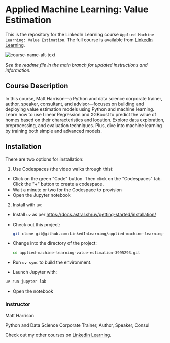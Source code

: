 # Applied Machine Learning: Value Estimation
This is the repository for the LinkedIn Learning course `Applied Machine Learning: Value Estimation`. The full course is available from [LinkedIn Learning][lil-course-url].

![course-name-alt-text][lil-thumbnail-url] 

_See the readme file in the main branch for updated instructions and information._

## Course Description

In this course, Matt Harrison—a Python and data science corporate trainer, author, speaker, consultant, and advisor—focuses on building and deploying value estimation models using Python and machine learning. Learn how to use Linear Regression and XGBoost to predict the value of homes based on their characteristics and location. Explore data exploration, preprocessing, and evaluation techniques. Plus, dive into machine learning by training both simple and advanced models.

## Installation

There are two options for installation:

1. Use Codespaces (the video walks through this):

 - Click on the green "Code" button. Then click on the "Codespaces" tab. Click the "+" button to create a codespace. 
 - Wait a minute or two for the Codespace to provision
 - Open the Jupyter notebook


2. Install with `uv`:

 - Install `uv` as per https://docs.astral.sh/uv/getting-started/installation/
 - Check out this project:
   
   ```bash
   git clone git@github.com:LinkedInLearning/applied-machine-learning-value-estimation-3995293.git
   ```

 - Change into the directory of the project:

   ```bash
   cd applied-machine-learning-value-estimation-3995293.git

   ```

 - Run `uv sync` to build the environment.

 - Launch Jupyter with:

  ```bash
  uv run jupyter lab
  ```

 - Open the notebook

### Instructor

Matt Harrison

Python and Data Science Corporate Trainer, Author, Speaker, Consul        

Check out my other courses on [LinkedIn Learning](https://www.linkedin.com/learning/instructors/matt-harrison?u=104).

[0]: # (Replace these placeholder URLs with actual course URLs)

[lil-course-url]: https://www.linkedin.com/learning/applied-machine-learning-value-estimation
[lil-thumbnail-url]: https://media.licdn.com/dms/image/v2/D560DAQH-PFUT6NWfzQ/learning-public-crop_675_1200/B56ZgfR0hIH0Ac-/0/1752871422309?e=2147483647&v=beta&t=2tFZybW5ZRYdDLNQ7VRWM2X0oiLozbzI9CdMdtBx38Q

